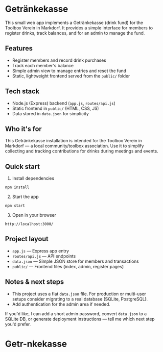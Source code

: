 # Getränkekasse

This small web app implements a Getränkekasse (drink fund) for the Toolbox Verein in Markdorf. It provides a simple interface for members to register drinks, track balances, and for an admin to manage the fund.

## Features

- Register members and record drink purchases
- Track each member's balance
- Simple admin view to manage entries and reset the fund
- Static, lightweight frontend served from the `public/` folder

## Tech stack

- Node.js (Express) backend (`app.js`, `routes/api.js`)
- Static frontend in `public/` (HTML, CSS, JS)
- Data stored in `data.json` for simplicity

## Who it's for

This Getränkekasse installation is intended for the Toolbox Verein in Markdorf — a local community/toolbox association. Use it to simplify collecting and tracking contributions for drinks during meetings and events.

## Quick start

1. Install dependencies

```bash
npm install
```

2. Start the app

```bash
npm start
```

3. Open in your browser

```
http://localhost:3000/
```

## Project layout

- `app.js` — Express app entry
- `routes/api.js` — API endpoints
- `data.json` — Simple JSON store for members and transactions
- `public/` — Frontend files (index, admin, register pages)

## Notes & next steps

- This project uses a flat `data.json` file. For production or multi-user setups consider migrating to a real database (SQLite, PostgreSQL).
- Add authentication for the admin area if needed.

If you'd like, I can add a short admin password, convert `data.json` to a SQLite DB, or generate deployment instructions — tell me which next step you'd prefer.
# Getr-nkekasse
